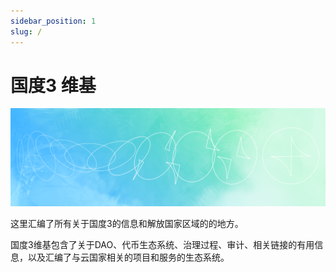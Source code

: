 ```yaml
---
sidebar_position: 1
slug: /
---
```


# 国度3 维基

![](/img/hero.png)

这里汇编了所有关于国度3的信息和解放国家区域的的地方。

国度3维基包含了关于DAO、代币生态系统、治理过程、审计、相关链接的有用信息，以及汇编了与云国家相关的项目和服务的生态系统。
